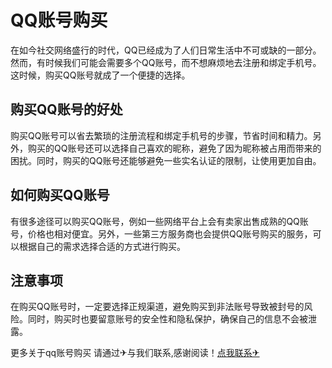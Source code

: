 # QQ账号购买

在如今社交网络盛行的时代，QQ已经成为了人们日常生活中不可或缺的一部分。然而，有时候我们可能会需要多个QQ账号，而不想麻烦地去注册和绑定手机号。这时候，购买QQ账号就成了一个便捷的选择。

## 购买QQ账号的好处

购买QQ账号可以省去繁琐的注册流程和绑定手机号的步骤，节省时间和精力。另外，购买的QQ账号还可以选择自己喜欢的昵称，避免了因为昵称被占用而带来的困扰。同时，购买的QQ账号还能够避免一些实名认证的限制，让使用更加自由。

## 如何购买QQ账号

有很多途径可以购买QQ账号，例如一些网络平台上会有卖家出售成熟的QQ账号，价格也相对便宜。另外，一些第三方服务商也会提供QQ账号购买的服务，可以根据自己的需求选择合适的方式进行购买。

## 注意事项

在购买QQ账号时，一定要选择正规渠道，避免购买到非法账号导致被封号的风险。同时，购买时也要留意账号的安全性和隐私保护，确保自己的信息不会被泄露。

更多关于qq账号购买 请通过✈与我们联系,感谢阅读！[点我联系✈](https://docs.k02.cc)